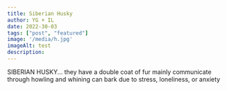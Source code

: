 ```yaml
---
title: Siberian Husky
author: YG + IL
date: 2022-30-03
tags: ["post", "featured"]
image: '/media/h.jpg'
imageAlt: test
description: 
---
```

SIBERIAN HUSKY...
they have a double coat of fur
mainly communicate through howling and whining
can bark due to stress, loneliness, or anxiety